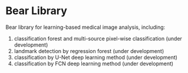 Bear Library
================

Bear library for learning-based medical image analysis, including:
1. classification forest and multi-source pixel-wise classification (under development)
2. landmark detection by regression forest (under development)
3. classification by U-Net deep learning method (under development)
4. classification by FCN deep learning method (under development)
